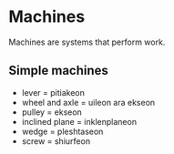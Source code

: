 # Machines
Machines are systems that perform work.
## Simple machines
- lever = pitiakeon
- wheel and axle = uileon ara ekseon
- pulley = ekseon
- inclined plane = inklenplaneon
- wedge = pleshtaseon
- screw = shiurfeon
